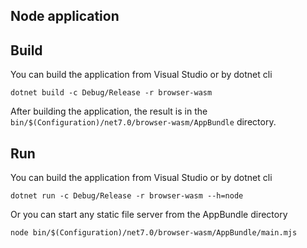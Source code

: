 ## Node application

## Build

You can build the application from Visual Studio or by dotnet cli

```
dotnet build -c Debug/Release -r browser-wasm
```

After building the application, the result is in the `bin/$(Configuration)/net7.0/browser-wasm/AppBundle` directory.

## Run

You can build the application from Visual Studio or by dotnet cli

```
dotnet run -c Debug/Release -r browser-wasm --h=node
```

Or you can start any static file server from the AppBundle directory

```
node bin/$(Configuration)/net7.0/browser-wasm/AppBundle/main.mjs
```